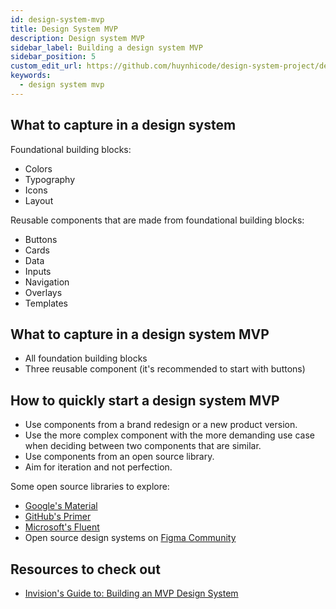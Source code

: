 ```yaml
---
id: design-system-mvp
title: Design System MVP
description: Design system MVP
sidebar_label: Building a design system MVP
sidebar_position: 5
custom_edit_url: https://github.com/huynhicode/design-system-project/design-system-mvp.md
keywords:
  - design system mvp
---
```


## What to capture in a design system

Foundational building blocks:

- Colors
- Typography
- Icons
- Layout

Reusable components that are made from foundational building blocks:

- Buttons
- Cards
- Data
- Inputs
- Navigation
- Overlays
- Templates

## What to capture in a design system MVP

- All foundation building blocks
- Three reusable component (it's recommended to start with buttons)

## How to quickly start a design system MVP

- Use components from a brand redesign or a new product version.
- Use the more complex component with the more demanding use case when deciding between two components that are similar.
- Use components from an open source library.
- Aim for iteration and not perfection.

Some open source libraries to explore:
  - [Google's Material](https://material.io/design)
  - [GitHub's Primer](https://primer.style/)
  - [Microsoft's Fluent](https://www.microsoft.com/design/fluent/#/)
  - Open source design systems on [Figma Community](https://www.designsystems.com/open-design-systems/)

## Resources to check out

- [Invision's Guide to: Building an MVP Design System](https://static1.squarespace.com/static/55da5503e4b0dfd79804caf2/t/600ee35d935eb04262be1b67/1611588449848/Design+System+Guide+-+MVP+Design+System.pdf)
